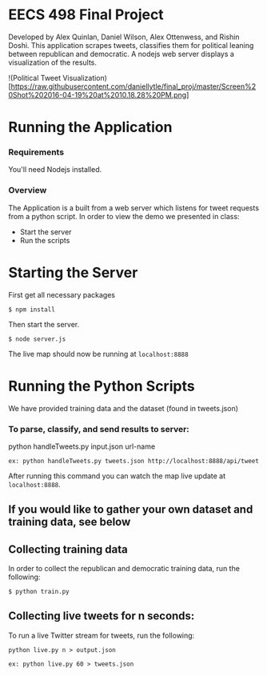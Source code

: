# EECS 498 Final Project

Developed by Alex Quinlan, Daniel Wilson, Alex Ottenwess, and Rishin Doshi. This application scrapes tweets, classifies them for political leaning between republican and democratic. A nodejs web server displays a visualization of the results. 

!(Political Tweet Visualization)[https://raw.githubusercontent.com/daniellytle/final_proj/master/Screen%20Shot%202016-04-19%20at%2010.18.28%20PM.png]

# Running the Application

### Requirements

You'll need Nodejs installed.

### Overview

The Application is a built from a web server which listens for tweet requests from a python script. In order to view the demo we presented in class:

* Start the server
* Run the scripts

# Starting the Server

First get all necessary packages

```
$ npm install
```

Then start the server.

```
$ node server.js
```

The live map should now be running at `localhost:8888`

# Running the Python Scripts

We have provided training data and the dataset (found in tweets.json)

### To parse, classify, and send results to server:

python handleTweets.py input.json url-name
    
    ex: python handleTweets.py tweets.json http://localhost:8888/api/tweet

After running this command you can watch the map live update at `localhost:8888`.

## If you would like to gather your own dataset and training data, see below

## Collecting training data

In order to collect the republican and democratic training data, run the following:

```
$ python train.py
```

## Collecting live tweets for n seconds:

To run a live Twitter stream for tweets, run the following:

```
python live.py n > output.json
```    
    ex: python live.py 60 > tweets.json
